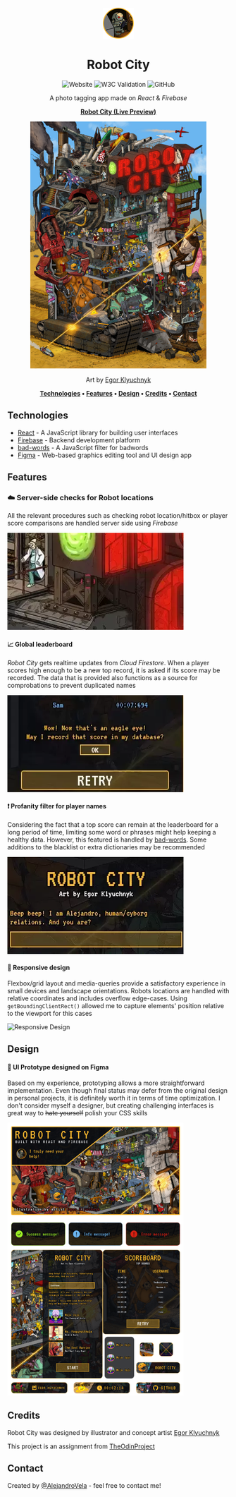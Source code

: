 <div align="center">

![Robot](./readme-assets/title-robot-city.png)

# Robot City

![Website](https://img.shields.io/website?style=for-the-badge&url=https%3A%2F%2Falejandrovela-dev.github.io%2Frobot-city%2F)
![W3C Validation](https://img.shields.io/w3c-validation/default?style=for-the-badge&targetUrl=https%3A%2F%2Falejandrovela-dev.github.io%2Frobot-city)
![GitHub](https://img.shields.io/github/license/alejandrovela-dev/robot-city?style=for-the-badge)

A photo tagging app made on _React_ & _Firebase_

**[Robot City (Live Preview)](https://alejandrovela-dev.github.io/robot-city/)**

![Robot City](./readme-assets/description-robot-city.webp)

Art by [Egor Klyuchnyk](https://chekavo.artstation.com/)

**[Technologies](#technologies) • [Features](#features) • [Design](#design) • [Credits](#credits) • [Contact](#contact)**

</div>

## Technologies

- [React](https://reactjs.org/) - A JavaScript library for building user interfaces
- [Firebase](https://firebase.google.com/) - Backend development platform
- [bad-words](https://www.npmjs.com/package/bad-words) - A JavaScript filter for badwords
- [Figma](https://www.figma.com/) - Web-based graphics editing tool and UI design app

## Features

### ☁️ Server-side checks for Robot locations

All the relevant procedures such as checking robot location/hitbox or player score comparisons are handled server side using _Firebase_

![Server-side Checks](./readme-assets/feature-server-side-checks.webp)

#### 📈 Global leaderboard

_Robot City_ gets realtime updates from _Cloud Firestore_. When a player scores high enough to be a new top record, it is asked if its score may be recorded. The data that is provided also functions as a source for comprobations to prevent duplicated names

![Leaderboard](./readme-assets/feature-leaderboard.webp)

#### ❗ Profanity filter for player names

Considering the fact that a top score can remain at the leaderboard for a long period of time, limiting some word or phrases might help keeping a healthy data. However, this featured is handled by [bad-words](https://www.npmjs.com/package/bad-words). Some additions to the blacklist or extra dictionaries may be recommended

![Profanity Filter](./readme-assets/feature-profanity-filter.webp)

#### 📱 Responsive design

Flexbox/grid layout and media-queries provide a satisfactory experience in small devices and landscape orientations. Robots locations are handled with relative coordinates and includes overflow edge-cases. Using `getBoundingClientRect()` allowed me to capture elements' position relative to the viewport for this cases

![Responsive Design](./readme-assets/feature-responsive.webp)

## Design

#### 🎨 UI Prototype designed on Figma

Based on my experience, prototyping allows a more straightforward implementation. Even though final status may defer from the original design in personal projects, it is definitely worth it in terms of time optimization. I don't consider myself a designer, but creating challenging interfaces is great way to ~~hate yourself~~ polish your CSS skills

  <img src="./readme-assets/design-figma-prototype.png" width="400">

## Credits

Robot City was designed by illustrator and concept artist [Egor Klyuchnyk](https://chekavo.artstation.com/)

This project is an assignment from [TheOdinProject](https://www.theodinproject.com)

## Contact

Created by [@AlejandroVela](alejandroveladev@gmail.com) - feel free to contact me!
